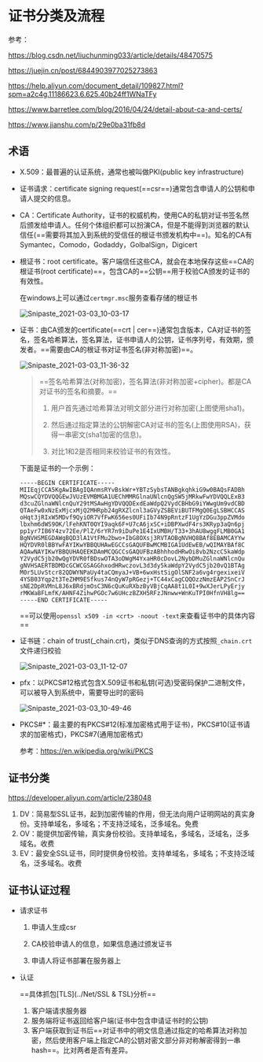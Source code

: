# 证书分类及流程

参考：

https://blog.csdn.net/liuchunming033/article/details/48470575

https://juejin.cn/post/6844903977025273863

https://help.aliyun.com/document_detail/109827.html?spm=a2c4g.11186623.6.625.40b24ff1WNaTFy

https://www.barretlee.com/blog/2016/04/24/detail-about-ca-and-certs/

https://www.jianshu.com/p/29e0ba31fb8d

## 术语

- X.509：最普遍的认证系统，通常也被叫做PKI(public key infrastructure)
- 证书请求：certificate signing request(==csr==)通常包含申请人的公钥和申请人提交的信息。
- CA：Certificate Authority，证书的权威机构，使用CA的私钥对证书签名然后颁发给申请人。任何个体组织都可以扮演CA，但是不能得到浏览器的默认信任(==需要将其加入到系统的受信任的根证书颁发机构中==)。知名的CA有Symantec，Comodo，Godaddy，GolbalSign，Digicert


- 根证书：root certificate。客户端信任这些CA，就会在本地保存这些==CA的根证书(root certificate)==，包含CA的==公钥==用于校验CA颁发的证书的有效性。

  在windows上可以通过`certmgr.msc`服务查看存储的根证书

  ![Snipaste_2021-03-03_10-03-17](https://cdn.jsdelivr.net/gh/dhay3/image-repo@master/20210601/Snipaste_2021-03-03_10-03-17.56yitsbh8aw0.png)

- 证书：由CA颁发的certificate(==crt |  cer==)通常包含版本，CA对证书的签名，签名哈希算法，签名算法，证书申请人的公钥，证书序列号，有效期，颁发者。==需要由CA的根证书对证书签名(非对称加密)==。

  ![Snipaste_2021-03-03_11-36-32](https://cdn.jsdelivr.net/gh/dhay3/image-repo@master/20210601/Snipaste_2021-03-03_11-36-32.2re74gpl9wo0.png)

  > ==签名哈希算法(对称加密)，签名算法(非对称加密+cipher)。都是CA对证书的签名和摘要。==
  >
  > 1. 用户首先通过哈希算法对明文部分进行对称加密(上图使用sha1)。
  >
  > 2. 然后通过指定算法的公钥解密CA对证书的签名(上图使用RSA)，获得一串密文(sha1加密的信息)。
  >
  > 3. 对比1和2是否相同来校验证书的有效性。

  下面是证书的一个示例：

  ```
  -----BEGIN CERTIFICATE-----
  MIIEqjCCA5KgAwIBAgIQAnmsRYvBskWr+YBTzSybsTANBgkqhkiG9w0BAQsFADBh
  MQswCQYDVQQGEwJVUzEVMBMGA1UEChMMRGlnaUNlcnQgSW5jMRkwFwYDVQQLExB3
  d3cuZGlnaWNlcnQuY29tMSAwHgYDVQQDExdEaWdpQ2VydCBHbG9iYWwgUm9vdCBD
  QTAeFw0xNzExMjcxMjQ2MHRpb24gRXZlcnl3aGVyZSBEViBUTFMgQ0EgLSBHCCAS
  oHqt3jRIxW5MDvf9QyiOR7VfFwK656es0UFiIb74N9pRntzF1UgYzDGu3ppZVMdo
  lbxhm6dWS9OK/lFehKNT0OYI9aqk6F+U7cA6jxSC+iDBPXwdF4rs3KRyp3aQn6pj
  pp1yr7IB6Y4zv72Ee/PlZ/6rYR7n9iDuPe1E4IxUMBH/T33+3hAU8wggFLMB0GA1
  BgNVHSMEGDAWgBQD3lA1VtFMu2bwo+IbG8OXsj3RVTAOBgNVHQ8BAf8EBAMCAYYw
  HQYDVR0lBBYwFAYIKwYBBQUHAwEGCCsGAQUFBwMCMBIGA1UdEwEB/wQIMAYBAf8C
  AQAwNAYIKwYBBQUHAQEEKDAmMCQGCCsGAQUFBzABhhhodHRwOi8vb2NzcC5kaWdp
  Y2VydC5jb20wQgYDVR0fBDswOTA3oDWgM4YxaHR0cDovL2NybDMuZGlnaWNlcnQu
  gNVHSAERTBDMDcGCWCGSAGGhxodHRwczovL3d3dy5kaWdpY2VydC5jb20vQ1BTAg
  M0r5LUvStcr82QDWYNPaUy4taCQmyaJ+VB+6wxHstSigOlSNF2a6vg4rgexixeiV
  4YSB03Yqp2t3TeZHM9ESfkus74nQyW7pRGezj+TC44xCagCQQOzzNmzEAP2SnCrJ
  sNE2DpRVMnL8J6xBRdjmOsC3N6cQuKuRXbzByVBjCqAA8t1L0I+9wXJerLPyErjy
  rMKWaBFLmfK/AHNF4ZihwPGOc7w6UHczBZXH5RFzJNnww+WnKuTPI0HfnVH8lg==
  -----END CERTIFICATE-----
  ```

  ==可以使用`openssl x509 -in <crt> -noout -text`来查看证书中的具体内容==

- 证书链：chain of trust(_chain.crt)，类似于DNS查询的方式按照`_chain.crt`文件递归校验

  ![Snipaste_2021-03-03_11-12-07](https://cdn.jsdelivr.net/gh/dhay3/image-repo@master/20210601/Snipaste_2021-03-03_11-12-07.5pmxm181oiw0.png)

- pfx：以PKCS#12格式包含X.509证书和私钥(可选)受密码保护二进制文件，可以被导入到系统中，需要导出时的密码

  ![Snipaste_2021-03-03_10-49-46](https://cdn.jsdelivr.net/gh/dhay3/image-repo@master/20210601/Snipaste_2021-03-03_10-49-46.62upmes092s0.png)

- PKCS#*：最主要的有PKCS#12(标准加密格式用于证书)，PKCS#10(证书请求的加密格式)，PKCS#7(通用加密格式)

  参考：https://en.wikipedia.org/wiki/PKCS

## 证书分类

https://developer.aliyun.com/article/238048

1. DV：简易型SSL证书，起到加密传输的作用，但无法向用户证明网站的真实身份。支持单域名，多域名；不支持泛域名，泛多域名。免费
2. OV：能提供加密传输，真实身份校验。支持单域名，多域名，泛域名，泛多域名。收费
3. EV：最安全SSL证书，同时提供身份校验。支持单域名，多域名；不支持泛域名，泛多域名。收费

## 证书认证过程

- 请求证书

  1. 申请人生成csr
  2. CA校验申请人的信息，如果信息通过颁发证书

  3. 申请人将证书部署在服务器上

- 认证

  ==具体抓包[TLS](../Net/SSL & TSL)分析==

  1. 客户端请求服务器
  2. 服务端将证书返回给客户端(证书中包含申请证书时的公钥)
  3. 客户端获取到证书后==对证书中的明文信息通过指定的哈希算法对称加密，然后使用客户端上指定CA的公钥对密文部分非对称解密得到一串hash==。比对两者是否有差异。